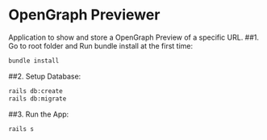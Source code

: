 # OpenGraph Previewer
Application to show and store a OpenGraph Preview of a specific URL.
##1. Go to root folder and Run bundle install at the first time:

```bash
bundle install
```

##2. Setup Database:

```bash
rails db:create
rails db:migrate
```

##3. Run the App:

```bash
rails s
```